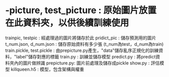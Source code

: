 # -picture, test_picture : 原始圖片放置在此資料夾，以供後續訓練使用
trainpic, testpic : 經處理過的圖片將儲存於此
pridict_pic : 儲存預測用的圖片
t_num.json, d_num.json : 儲存原始資料有多少張 (t_num為test，d_num為train)
train.pickle, test.pickle : 由prepicture.py產生，"data"儲存亂序正規化的訓練資料，"label"儲存對應的標籤
train.py : 訓練並儲存模型 
predict.py : 將predict資料夾內的圖片做辨識
prepicture.py: 圖片前處理及儲存成pickle
show.py : 評估模型
killqueen.h5 : 模型，包含架構與權重
